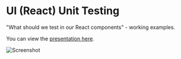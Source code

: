 # UI (React) Unit Testing
"What should we test in our React components" - working examples. 

You can view the [presentation here](http://mihailgaberov.github.io/testing-reactjs-presentation).

![Screenshot](https://github.com/mihailgaberov/testing-reactjs-examples/blob/master/hp.jpg)
